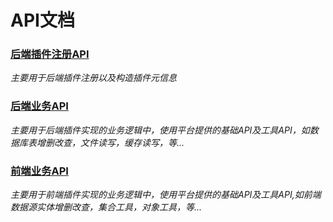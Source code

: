 # API文档

### [后端插件注册API](http://vstore-developer.yindangu.com/javadoc/reg/index.html)

_主要用于后端插件注册以及构造插件元信息_

### [后端业务API](http://vstore-developer.yindangu.com/javadoc/business/index.html)

_主要用于后端插件实现的业务逻辑中，使用平台提供的基础API及工具API，如数据库表增删改查，文件读写，缓存读写，等..._

### [前端业务API](http://vstore-doc.yindangu.com/jsdoc/index.html)

_主要用于前端插件实现的业务逻辑中，使用平台提供的基础API及工具API,如前端数据源实体增删改查，集合工具，对象工具，等..._
